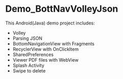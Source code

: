 # Demo_BottNavVolleyJson

This Android(Java) demo project includes:
- Volley 
- Parsing JSON
- BottomNavigationView with Fragments
- RecyclerView with OnClickItem
- SharedPreferences
- Viewer PDF files with WebView
- Splash Activity 
- Swipe to delete
